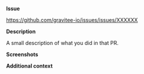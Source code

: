 **Issue**

https://github.com/gravitee-io/issues/issues/XXXXXX

**Description**

A small description of what you did in that PR.

**Screenshots**

<!-- If applicable, add screenshots to help explain your problem. -->

**Additional context**

<!-- Add any other context about the PR here -->
<!-- It can be links to other PRs or docs or drawing -->

